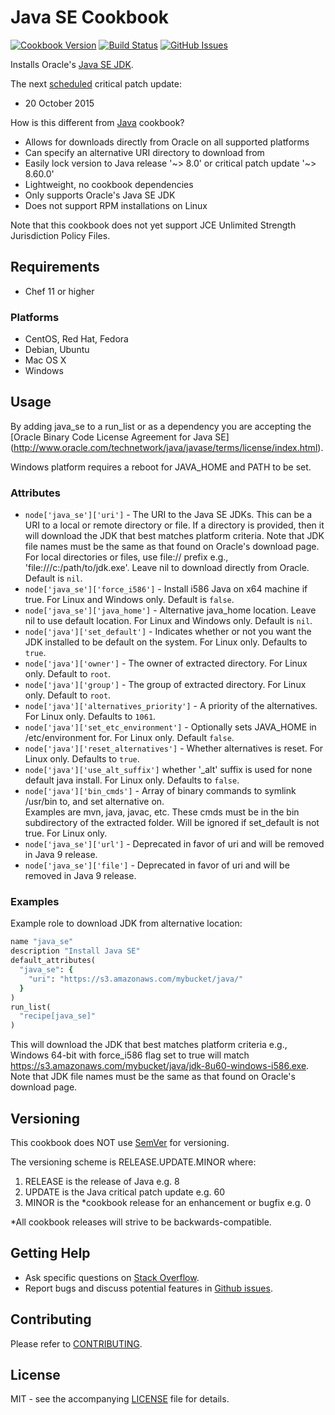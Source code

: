 # Java SE Cookbook

[![Cookbook Version](http://img.shields.io/cookbook/v/java_se.svg?style=flat-square)][cookbook]
[![Build Status](http://img.shields.io/travis/dhoer/chef-java_se.svg?style=flat-square)][travis]
[![GitHub Issues](http://img.shields.io/github/issues/dhoer/chef-java_se.svg?style=flat-square)][github]

[cookbook]: https://supermarket.chef.io/cookbooks/java_se
[travis]: https://travis-ci.org/dhoer/chef-java_se
[github]: https://github.com/dhoer/chef-java_se/issues

Installs Oracle's [Java SE JDK](http://www.oracle.com/technetwork/java/javase/downloads/jdk8-downloads-2133151.html).

The next [scheduled](http://www.oracle.com/technetwork/topics/security/alerts-086861.html) critical patch update:

- 20 October 2015

How is this different from [Java](https://github.com/agileorbit-cookbooks/java) cookbook?

- Allows for downloads directly from Oracle on all supported platforms
- Can specify an alternative URI directory to download from
- Easily lock version to Java release '~> 8.0' or critical patch update '~> 8.60.0'
- Lightweight, no cookbook dependencies
- Only supports Oracle's Java SE JDK
- Does not support RPM installations on Linux
         
Note that this cookbook does not yet support JCE Unlimited Strength Jurisdiction Policy Files.
                                                  
## Requirements

- Chef 11 or higher 

### Platforms

- CentOS, Red Hat, Fedora
- Debian, Ubuntu
- Mac OS X
- Windows

## Usage

By adding java_se to a run_list or as a dependency you are accepting the 
[Oracle Binary Code License Agreement for Java SE]
(http://www.oracle.com/technetwork/java/javase/terms/license/index.html).

Windows platform requires a reboot for JAVA_HOME and PATH to be set.

### Attributes

- `node['java_se']['uri']` - The URI to the Java SE JDKs. This can be a URI to a local or remote directory or file. 
If a directory is provided, then it will download the JDK that best matches platform criteria.  Note that JDK file 
names must be the same as that found on Oracle's download page. For local directories or files, use file:// prefix 
e.g., 'file:///c:/path/to/jdk.exe'. Leave nil to download directly from Oracle. Default is `nil`.
- `node['java_se']['force_i586']` - Install i586 Java on x64 machine if true. For Linux and Windows only.
Default is `false`.
- `node['java_se']['java_home']` - Alternative java_home location. Leave nil to use default location. For Linux
and Windows only. Default is `nil`.
- `node['java']['set_default']` - Indicates whether or not you want the JDK installed to be default on the system. 
For Linux only. Defaults to `true`.                
- `node['java']['owner']` - The owner of extracted directory. For Linux only. Default to `root`. 
- `node['java']['group']` - The group of extracted directory. For Linux only. Default to `root`. 
- `node['java']['alternatives_priority']` - A priority of the alternatives. For Linux only. Defaults to `1061`.
- `node['java']['set_etc_environment']` - Optionally sets JAVA_HOME in /etc/environment for. For Linux only. 
Default `false`.
- `node['java']['reset_alternatives']` - Whether alternatives is reset.  For Linux only. Defaults to `true`.  
- `node['java']['use_alt_suffix']` whether '_alt' suffix is used for none default java install. For Linux only. 
Defaults to `false`. 
- `node['java']['bin_cmds']` -  Array of binary commands to symlink /usr/bin to, and set alternative on.  
Examples are mvn, java, javac, etc. These cmds must be in the bin subdirectory of the extracted folder. 
Will be ignored if set_default is not true.  For Linux only. 
- `node['java_se']['url']` - Deprecated in favor of uri and will be removed in Java 9 release.
- `node['java_se']['file']` - Deprecated in favor of uri and will be removed in Java 9 release.

### Examples
 
Example role to download JDK from alternative location: 

```ruby
name "java_se"
description "Install Java SE"
default_attributes(
  "java_se": {
    "uri": "https://s3.amazonaws.com/mybucket/java/"
  }
)
run_list(
  "recipe[java_se]"
)
```

This will download the JDK that best matches platform criteria e.g., Windows 64-bit with force_i586 flag set to true
will match https://s3.amazonaws.com/mybucket/java/jdk-8u60-windows-i586.exe.
Note that JDK file names must be the same as that found on Oracle's download page. 

## Versioning

This cookbook does NOT use [SemVer](http://semver.org) for versioning.  

The versioning scheme is RELEASE.UPDATE.MINOR where:

1. RELEASE is the release of Java e.g. 8
2. UPDATE is the Java critical patch update e.g. 60
3. MINOR is the *cookbook release for an enhancement or bugfix e.g. 0

*All cookbook releases will strive to be backwards-compatible.

## Getting Help

- Ask specific questions on [Stack Overflow](http://stackoverflow.com/questions/tagged/chef-java_se).
- Report bugs and discuss potential features in
[Github issues](https://github.com/dhoer/chef-java_se/issues).

## Contributing

Please refer to [CONTRIBUTING](https://github.com/dhoer/chef-java_se/blob/master/CONTRIBUTING.md).

## License

MIT - see the accompanying [LICENSE](https://github.com/dhoer/chef-java_se/blob/master/LICENSE.md) file
for details.
